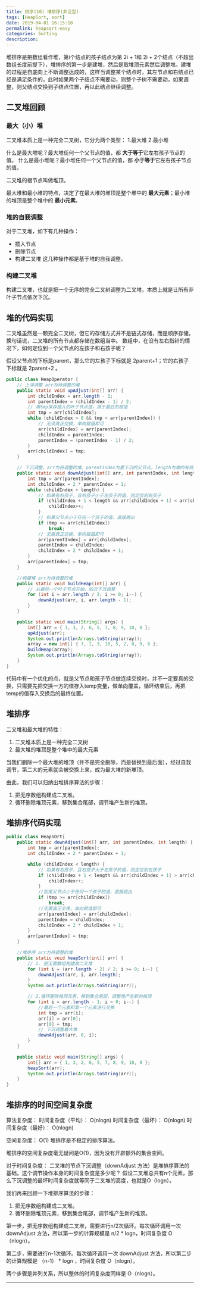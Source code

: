 ```yaml
---
title: 排序(10) 堆排序(非泛型)
tags: [HeapSort, sort]
date: 2019-04-01 16:15:18
permalink: heapsort-easy
categories: Sorting
description:
---
```

<p class="description">堆排序是把数组看作堆，第i个结点的孩子结点为第 2i + 1和 2i + 2个结点（不超出数组长度前提下），堆排序的第一步是建堆，然后是取堆顶元素然后调整堆。建堆的过程是自底向上不断调整达成的，这样当调整某个结点时，其左节点和右结点已经是满足条件的，此时如果两个子结点不需要动，则整个子树不需要动，如果调整，则父结点交换到子结点位置，再以此结点继续调整。</p>


<!-- more -->

## 二叉堆回顾
### 最大（小）堆
二叉堆本质上是一种完全二叉树，它分为两个类型：
1.最大堆
2.最小堆

什么是最大堆呢？最大堆任何一个父节点的值，都 **大于等于**它左右孩子节点的值。
什么是最小堆呢？最小堆任何一个父节点的值，都 **小于等于**它左右孩子节点的值。

二叉堆的根节点叫做堆顶。

最大堆和最小堆的特点，决定了在最大堆的堆顶是整个堆中的 **最大元素**；最小堆的堆顶是整个堆中的 **最小元素**。

### 堆的自我调整
对于二叉堆，如下有几种操作：
- 插入节点
- 删除节点
- 构建二叉堆
这几种操作都是基于堆的自我调整。

### 构建二叉堆
构建二叉堆，也就是把一个无序的完全二叉树调整为二叉堆，本质上就是让所有非叶子节点依次下沉。

## 堆的代码实现

二叉堆虽然是一颗完全二叉树，但它的存储方式并不是链式存储，而是顺序存储。换句话说，二叉堆的所有节点都存储在数组当中。
数组中，在没有左右指针的情况下，如何定位到一个父节点的左孩子和右孩子呢？

假设父节点的下标是parent，那么它的左孩子下标就是 2parent+1；它的右孩子下标就是  2parent+2 。

```java 堆的上浮和下浮调整操作
public class HeapOperator {
    // 上浮调整 arr为待调整的堆
    public static void upAdjust(int[] arr) {
        int childIndex = arr.length - 1;
        int parentIndex = (childIndex - 1) / 2;
        // 用tmp保存插入的叶子节点值，用于最后的赋值
        int tmp = arr[childIndex];
        while (childIndex > 0 && tmp < arr[parentIndex]) {
            // 无须真正交换，单向赋值即可
            arr[childIndex] = arr[parentIndex];
            childIndex = parentIndex;
            parentIndex = (parentIndex - 1) / 2;
        }
        arr[childIndex] = tmp;
    }

    // 下沉调整，arr为待调整的堆，parentIndex为要下沉的父节点，length为堆的有效大小
    public static void downAdjust(int[] arr, int parentIndex, int length) {
        int tmp = arr[parentIndex];
        int childIndex = 2 * parentIndex + 1;
        while (childIndex < length) {
            // 如果有右孩子，且右孩子小于左孩子的值，则定位到右孩子
            if (childIndex + 1 < length && arr[childIndex + 1] < arr[childIndex]) {
                childIndex++;
            }
            // 如果父节点小于任何一个孩子的值，直接跳出
            if (tmp <= arr[childIndex]) 
                break;
            // 无需真正交换，单向赋值即可
            arr[parentIndex] = arr[childIndex];
            parentIndex = childIndex;
            childIndex = 2 * childIndex + 1;
        }
        arr[parentIndex] = tmp;
    }

    //构建堆 arr为待调整的堆
    public static void buildHeap(int[] arr) {
        // 从最后一个叶子节点开始，依次下沉调整
        for (int i = arr.length / 2; i >= 0; i--) {
            downAdjust(arr, i, arr.length - 1);
        }
    }

    public static void main(String[] args) {
        int[] arr = { 1, 3, 2, 6, 5, 7, 8, 9, 10, 0 };
        upAdjust(arr);
        System.out.println(Arrays.toString(array));
        array = new int[] { 7, 1, 3, 10, 5, 2, 8, 9, 6 };
        buildHeap(array);
        System.out.println(Arrays.toString(array));
    }
}
```

代码中有一个优化的点，就是父节点和孩子节点做连续交换时，并不一定要真的交换，只需要先把交换一方的值存入temp变量，做单向覆盖，循环结束后，再把temp的值存入交换后的最终位置。


## 堆排序
二叉堆和最大堆的特性：
1. 二叉堆本质上是一种完全二叉树
2. 最大堆的堆顶是整个堆中的最大元素

当我们删除一个最大堆的堆顶（并不是完全删除，而是替换到最后面），经过自我调节，第二大的元素就会被交换上来，成为最大堆的新堆顶。

由此，我们可以归纳出堆排序算法的步骤：
1. 把无序数组构建成二叉堆。
2. 循环删除堆顶元素，移到集合尾部，调节堆产生新的堆顶。

## 堆排序代码实现
```java 堆排序实现
public class HeapSOrt{
    public static downAdjust(int[] arr, int parentIndex, int length) {
        int tmp = arr[parentIndex];
        int childIndex = 2 * parentIndex + 1;

        while (childIndex < length) {
            // 如果有右孩子，且右孩子大于左孩子的值，则定位到右孩子
            if (childIndex + 1 < length && arr[childIndex + 1] > arr[childIndex]) {
                childIndex++;
            }
            //如果父节点小于任何一个孩子的值，直接跳出
            if (tmp >= arr[childIndex]) 
                break;
            //无需真正交换，单向赋值即可
            arr[parentIndex] = arr[childIndex];
            parentIndex = childIndex;
            childIndex = 2 * childIndex + 1;
        }
        arr[parentIndex] = tmp;
    }

    //堆排序 arr为待调整的堆
    public static void heapSort(int[] arr) {
        // 1. 把无需数组构建成二叉堆
        for (int i = (arr.length - 2) / 2; i >= 0; i--) {
            downAdjust(arr, i, arr.length);
        }
        System.out.println(Arrays.toString(arr));

        // 2.循环删除栈顶元素，移到集合尾部，调整堆产生新的栈顶
        for (int i = arr.length - 1; i > 0; i--) {
            //最后一个元素和第一个元素进行交换
            int tmp = arr[i];
            arr[i] = arr[0];
            arr[0] = tmp;
            // 下沉调整最大堆
            downAdjust(arr, 0, i);
        }
    }

    public static void main(String[] args) {
        int[] arr = { 1, 3, 2, 6, 5, 7, 8, 9, 10, 0 };
        heapSort(arr);
        System.out.println(Arrays.toString(arr));
    }
}
```

## 堆排序的时间空间复杂度

算法复杂度：
时间复杂度（平均）： O(nlogn)
时间复杂度（最坏）： O(nlogn)
时间复杂度（最好）： O(nlogn)

空间复杂度：  O(1)
堆排序是不稳定的排序算法。

堆排序的空间复杂度毫无疑问是O(1)，因为没有开辟额外的集合空间。

对于时间复杂度：
二叉堆的节点下沉调整（downAdjust 方法）是堆排序算法的基础，这个调节操作本身的时间复杂度是多少呢？
假设二叉堆总共有n个元素，那么下沉调整的最坏时间复杂度就等同于二叉堆的高度，也就是O（logn）。

我们再来回顾一下堆排序算法的步骤：

1. 把无序数组构建成二叉堆。
2. 循环删除堆顶元素，移到集合尾部，调节堆产生新的堆顶。

第一步，把无序数组构建成二叉堆，需要进行n/2次循环。每次循环调用一次 downAdjust 方法，所以第一步的计算规模是  n/2 * logn，时间复杂度 O（nlogn）。

第二步，需要进行n-1次循环。每次循环调用一次 downAdjust 方法，所以第二步的计算规模是 （n-1） * logn ，时间复杂度 O（nlogn）。

两个步骤是并列关系，所以整体的时间复杂度同样是 O（nlogn）。

<hr />